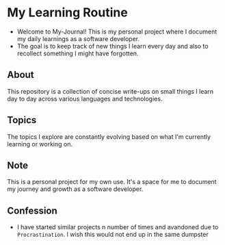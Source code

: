 # My Learning Routine

- Welcome to My-Journal! This is my personal project where I document my daily learnings as a software developer.
- The goal is to keep track of new things I learn every day and also to recollect something I might have forgotten.

## About

This repository is a collection of concise write-ups on small things I learn day to day across various languages and technologies.

## Topics

The topics I explore are constantly evolving based on what I'm currently learning or working on.

## Note

This is a personal project for my own use. It's a space for me to document my journey and growth as a software developer.

## Confession

- I have started similar projects n number of times and avandoned due to `Procrastination`. I wish this would not end up in the same dumpster
